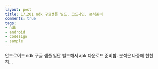 ```yaml
---
layout: post
title: 171201 ndk 구글샘플 빌드, 코드사인, 분석준비
comments: true
tags:
- ndk
- android
- codesign
- sample
---
```


<!-- TOC -->


<!-- /TOC -->


안드로이드 ndk 구글 샘플 일단 빌드해서 apk 다운로드 준비함.
분석은 나중에 천천히...


<br>
<br>
<br>

<script src="https://htmlpartitionsync.azurewebsites.net/api/PartitionJs?url=https%3A%2F%2Fgithub.com%2FHyundongHwang%2Fandroid-ndk%2Fblob%2Fmaster%2FREADME.md&xpath=%2F%2Farticle"></script>

<br>
<br>
<br>
